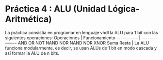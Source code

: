 # Práctica 4 : ALU (Unidad Lógica-Aritmética)
La práctica consistía en programar en lenguaje vhdl la ALU para 1 bit con las
siguientes operaciones:
Operaciones | Funcionamiento 
----------- | --------------
AND  OR  NOT  NAND  NOR  NAND  NOR  XNOR  Suma  Resta  | La ALU funciona modularmente, es decir, se usan ALUs de 1 bit en modo cascada y así formar la ALU de n bits. 




